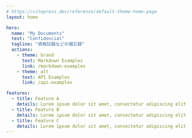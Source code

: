 ```yaml
---
# https://vitepress.dev/reference/default-theme-home-page
layout: home

hero:
  name: "My Documents"
  text: "Confidencial"
  tagline: "資格試験などの備忘録"
  actions:
    - theme: brand
      text: Markdown Examples
      link: /markdown-examples
    - theme: alt
      text: API Examples
      link: /api-examples

features:
  - title: Feature A
    details: Lorem ipsum dolor sit amet, consectetur adipiscing elit
  - title: Feature B
    details: Lorem ipsum dolor sit amet, consectetur adipiscing elit
  - title: Feature C
    details: Lorem ipsum dolor sit amet, consectetur adipiscing elit
---
```


